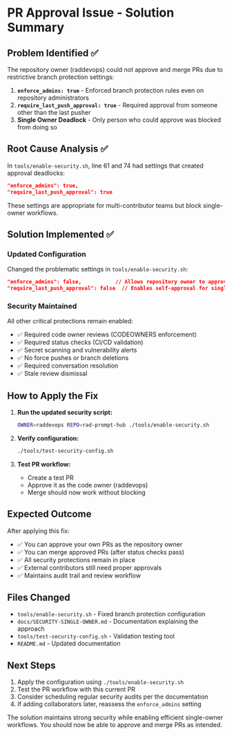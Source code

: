 # PR Approval Issue - Solution Summary

## Problem Identified ✅

The repository owner (raddevops) could not approve and merge PRs due to restrictive branch protection settings:

1. **`enforce_admins: true`** - Enforced branch protection rules even on repository administrators
2. **`require_last_push_approval: true`** - Required approval from someone other than the last pusher
3. **Single Owner Deadlock** - Only person who could approve was blocked from doing so

## Root Cause Analysis ✅

In `tools/enable-security.sh`, line 61 and 74 had settings that created approval deadlocks:
```json
"enforce_admins": true,
"require_last_push_approval": true
```

These settings are appropriate for multi-contributor teams but block single-owner workflows.

## Solution Implemented ✅

### Updated Configuration
Changed the problematic settings in `tools/enable-security.sh`:
```json
"enforce_admins": false,           // Allows repository owner to approve/merge
"require_last_push_approval": false  // Enables self-approval for single contributors
```

### Security Maintained
All other critical protections remain enabled:
- ✅ Required code owner reviews (CODEOWNERS enforcement)
- ✅ Required status checks (CI/CD validation)
- ✅ Secret scanning and vulnerability alerts  
- ✅ No force pushes or branch deletions
- ✅ Required conversation resolution
- ✅ Stale review dismissal

## How to Apply the Fix

1. **Run the updated security script:**
   ```bash
   OWNER=raddevops REPO=rad-prompt-hub ./tools/enable-security.sh
   ```

2. **Verify configuration:**
   ```bash
   ./tools/test-security-config.sh
   ```

3. **Test PR workflow:**
   - Create a test PR
   - Approve it as the code owner (raddevops)
   - Merge should now work without blocking

## Expected Outcome

After applying this fix:
- ✅ You can approve your own PRs as the repository owner
- ✅ You can merge approved PRs (after status checks pass)
- ✅ All security protections remain in place
- ✅ External contributors still need proper approvals
- ✅ Maintains audit trail and review workflow

## Files Changed

- `tools/enable-security.sh` - Fixed branch protection configuration
- `docs/SECURITY-SINGLE-OWNER.md` - Documentation explaining the approach
- `tools/test-security-config.sh` - Validation testing tool  
- `README.md` - Updated documentation

## Next Steps

1. Apply the configuration using `./tools/enable-security.sh`
2. Test the PR workflow with this current PR
3. Consider scheduling regular security audits per the documentation
4. If adding collaborators later, reassess the `enforce_admins` setting

The solution maintains strong security while enabling efficient single-owner workflows. You should now be able to approve and merge PRs as intended.